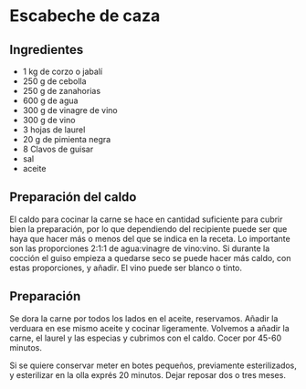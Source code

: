 # Escabeche de caza

## Ingredientes
* 1 kg de corzo o jabalí
* 250 g de cebolla
* 250 g de zanahorias
* 600 g de agua
* 300 g de vinagre de vino
* 300 g de vino
* 3 hojas de laurel
* 20 g de pimienta negra
* 8 Clavos de guisar
* sal
* aceite

## Preparación del caldo
El caldo para cocinar la carne se hace en cantidad suficiente para cubrir bien la preparación, por lo que dependiendo del recipiente puede ser que haya que hacer más o menos del que se indica en la receta. Lo importante son las proporciones 2:1:1 de agua:vinagre de vino:vino. Si durante la cocción el guiso empieza a quedarse seco se puede hacer más caldo, con estas proporciones, y añadir. El vino puede ser blanco o tinto.

## Preparación
Se dora la carne por todos los lados en el aceite, reservamos. Añadir la verduara en ese mismo aceite y cocinar ligeramente. Volvemos a añadir la carne, el laurel y las especias y cubrimos con el caldo. Cocer por 45-60 minutos.

Si se quiere conservar meter en botes pequeños, previamente esterilizados, y esterilizar en la olla exprés 20 minutos. Dejar reposar dos o tres meses.
